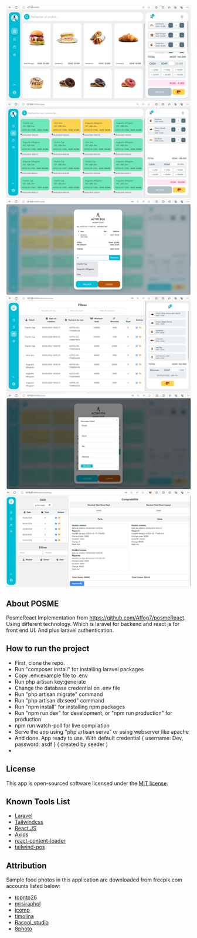 <!-- ![posmeReact](https://user-images.githubusercontent.com/68384962/115121239-bb106480-9fdb-11eb-9076-731d4181988b.png)
 -->
 ![posmeReact](https://github.com/Affog7/posmeReact/blob/master/public/img/background.png)
![posmeReact](https://github.com/Affog7/posmeReact/blob/master/public/img/caisse.png)
![posmeReact](https://github.com/Affog7/posmeReact/blob/master/public/img/facturer.png)
![posmeReact](https://github.com/Affog7/posmeReact/blob/master/public/img/admin1.png)
![posmeReact](https://github.com/Affog7/posmeReact/blob/master/public/img/client.png)
![posmeReact](https://github.com/Affog7/posmeReact/blob/master/public/img/paramettre.png)
## About POSME

PosmeReact Implementation from https://github.com/Affog7/posmeReact. Using different technology. Which is laravel for backend and react js for front end UI. And plus laravel authentication.

## How to run the project

- First, clone the repo.
- Run "composer install" for installing laravel packages
- Copy .env.example file to .env
- Run php artisan key:generate
- Change the database credential on .env file
- Run "php artisan migrate" command
- Run "php artisan db:seed" command
- Run "npm install" for installing npm packages
- Run "npm run dev" for development, or "npm run production" for production
- npm run watch-poll for live compilation
- Serve the app using "php artisan serve" or using webserver like apache
- And done. App ready to use. With default credential { username: Dev, password: asdf } ( created by seeder )
- 
## License

This app is open-sourced software licensed under the [MIT license](https://opensource.org/licenses/MIT).

## Known Tools List
* [Laravel](https://laravel.com)
* [Tailwindcss](https://tailwindcss.com)
* [React JS](https://reactjs.org/)
* [Axios](https://github.com/axios/axios)
* [react-content-loader](https://github.com/danilowoz/react-content-loader)
* [tailwind-pos](https://github.com/emsifa/tailwind-pos)

## Attribution

Sample food photos in this application are downloaded from freepik.com accounts listed below:

* [topntp26](https://www.freepik.com/topntp26)
* [mrsiraphol](https://www.freepik.com/mrsiraphol)
* [jcomp](https://www.freepik.com/jcomp)
* [timolina](https://www.freepik.com/timolina)
* [Racool_studio](https://www.freepik.com/Racool_studio)
* [8photo](https://www.freepik.com/8photo)

